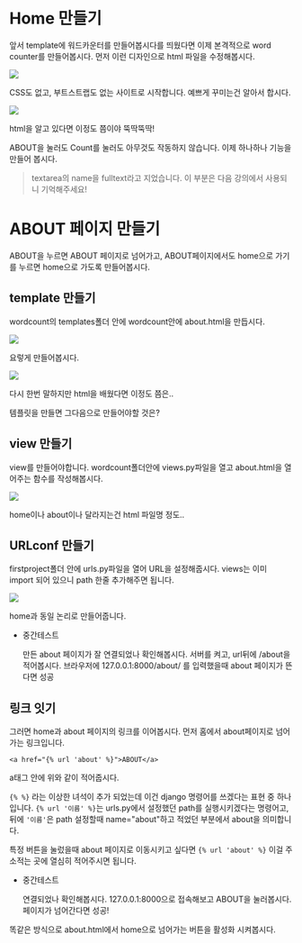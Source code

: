 # Home 만들기

앞서 template에 워드카운터를 만들어봅시다를 띄웠다면 이제 본격적으로 word counter를 만들어봅시다. 먼저 이런 디자인으로 html 파일을 수정해봅시다.

![](https://www.notion.so/image/https%3A%2F%2Fs3-us-west-2.amazonaws.com%2Fsecure.notion-static.com%2Ffdf514de-7e14-4867-907e-198e590bdc8f%2FUntitled.png)

CSS도 없고, 부트스트랩도 없는 사이트로 시작합니다. 예쁘게 꾸미는건 알아서 합시다.

![](https://www.notion.so/image/https%3A%2F%2Fs3-us-west-2.amazonaws.com%2Fsecure.notion-static.com%2F56d3789c-d0ec-4f45-943f-c0ab4295bedb%2FUntitled.png)

html을 알고 있다면 이정도 쯤이야 뚝딱뚝딱! 

ABOUT을 눌러도 Count를 눌러도 아무것도 작동하지 않습니다. 이제 하나하나 기능을 만들어 봅시다.

> textarea의 name을 fulltext라고 지었습니다. 이 부분은 다음 강의에서 사용되니 기억해주세요!

# ABOUT 페이지 만들기

ABOUT을 누르면 ABOUT 페이지로 넘어가고, ABOUT페이지에서도 home으로 가기를 누르면 home으로 가도록 만들어봅시다.  

## template 만들기

wordcount의 templates폴더 안에 wordcount안에 about.html을 만듭시다.

![](https://www.notion.so/image/https%3A%2F%2Fs3-us-west-2.amazonaws.com%2Fsecure.notion-static.com%2F02e64f50-1bbb-472c-9353-cd39f2620a35%2FUntitled.png)

요렇게 만들어봅시다. 

![](https://www.notion.so/image/https%3A%2F%2Fs3-us-west-2.amazonaws.com%2Fsecure.notion-static.com%2Fd24da87f-ef16-4fbc-8371-85093caa6cae%2FUntitled.png)

다시 한번 말하지만 html을 배웠다면 이정도 쯤은..

템플릿을 만들면 그다음으로 만들어야할 것은?

## view 만들기

view를 만들어야합니다. wordcount폴더안에 views.py파일을 열고 about.html을 열어주는 함수를 작성해봅시다.

![](https://www.notion.so/image/https%3A%2F%2Fs3-us-west-2.amazonaws.com%2Fsecure.notion-static.com%2Fbbc09a2e-06cf-4e82-89d6-3a1e2a97a3f7%2FUntitled.png)

home이나 about이나 달라지는건 html 파일명 정도..

## URLconf 만들기

firstproject폴더 안에 urls.py파일을 열어 URL을 설정해줍시다. views는 이미 import 되어 있으니 path 한줄 추가해주면 됩니다.

![](https://www.notion.so/image/https%3A%2F%2Fs3-us-west-2.amazonaws.com%2Fsecure.notion-static.com%2F8183025f-386f-45a4-9071-d9e5897e1a9b%2FUntitled.png)

home과 동일 논리로 만들어줍니다.

- 중간테스트

    만든 about 페이지가 잘 연결되었나 확인해봅시다. 서버를 켜고, url뒤에 /about을 적어봅시다. 브라우저에 127.0.0.1:8000/about/ 를 입력했을때 about 페이지가 뜬다면 성공

## 링크 잇기

그러면 home과 about 페이지의 링크를 이어봅시다. 먼저 홈에서 about페이지로 넘어가는 링크입니다. 

    <a href="{% url 'about' %}">ABOUT</a>

a태그 안에 위와 같이 적어줍시다.

`{% %}` 라는 이상한 녀석이 추가 되었는데 이건 django 명령어를 쓰겠다는 표현 중 하나입니다. `{% url '이름' %}`는 urls.py에서 설정했던 path를 실행시키겠다는 명령어고, 뒤에 `'이름'`은 path 설정할때 name="about"하고 적었던 부분에서 about을 의미합니다.

특정 버튼을 눌렀을때 about 페이지로 이동시키고 싶다면 `{% url 'about' %}` 이걸 주소적는 곳에 열심히 적어주시면 됩니다.

- 중간테스트

    연결되었나 확인해봅시다. 127.0.0.1:8000으로 접속해보고 ABOUT을 눌러봅시다. 페이지가 넘어간다면 성공!

똑같은 방식으로 about.html에서 home으로 넘어가는 버튼을 활성화 시켜봅시다.
